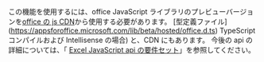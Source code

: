 この機能を使用するには、office JavaScript ライブラリのプレビューバージョンを[office の js CDN](https://appsforoffice.microsoft.com/lib/beta/hosted/office.js)から使用する必要があります。 [型定義ファイル] (https://appsforoffice.microsoft.com/lib/beta/hosted/office.d.ts) TypeScript コンパイルおよび Intellisense の場合) と、CDN にもあります。 今後の api の詳細については、「 [Excel JavaScript api の要件セット](../reference/requirement-sets/excel-api-requirement-sets.md#excel-javascript-preview-apis)」を参照してください。